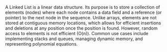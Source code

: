 A Linked List is a linear data structure. Its purpose is to store a collection of elements (nodes) where each node contains a data field and a reference (or pointer) to the next node in the sequence. Unlike arrays, elements are not stored at contiguous memory locations, which allows for efficient insertions and deletions at any position once the position is found. However, random access to elements is not efficient (O(n)). Common use cases include implementing stacks and queues, managing dynamic memory, and representing polynomial equations.
